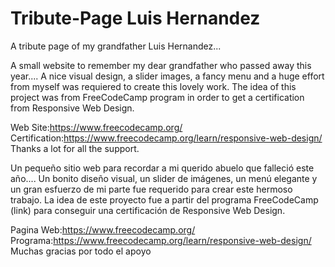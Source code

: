 # Tribute-Page Luis Hernandez
A tribute page of my grandfather Luis Hernandez...
 
A small website to remember my dear grandfather who passed away this year....
A nice visual design, a slider images, a fancy menu and a huge effort from  myself was requiered  to create this lovely work. 
The idea of this project was from FreeCodeCamp program in order to get a certification from Responsive Web Design.

Web Site:https://www.freecodecamp.org/
Certification:https://www.freecodecamp.org/learn/responsive-web-design/
Thanks a lot for all the support.

Un pequeño sitio web para recordar a mi querido abuelo que falleció este año....
Un bonito diseño visual, un slider de imágenes, un menú elegante y un gran esfuerzo de mi parte fue requerido para crear este hermoso trabajo. 
La idea de este proyecto fue a partir del programa FreeCodeCamp (link) para conseguir una certificación de Responsive Web Design.

Pagina Web:https://www.freecodecamp.org/
Programa:https://www.freecodecamp.org/learn/responsive-web-design/
Muchas gracias por todo el apoyo
